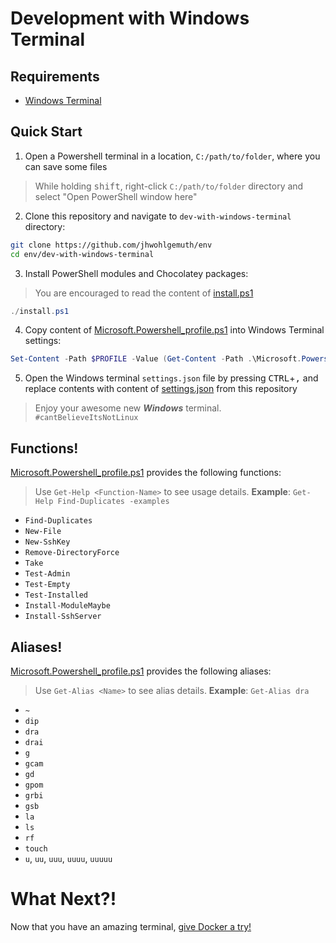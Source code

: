 Development with Windows Terminal
=================================

Requirements
------------
- [Windows Terminal](https://www.microsoft.com/store/productId/9N0DX20HK701)

Quick Start
-----------
1. Open a Powershell terminal in a location, `C:/path/to/folder`, where you can save some files

> While holding <kbd>shift</kbd>, right-click `C:/path/to/folder` directory and select "Open PowerShell window here"

2. Clone this repository and navigate to `dev-with-windows-terminal` directory:

```bash
git clone https://github.com/jhwohlgemuth/env
cd env/dev-with-windows-terminal
```

3. Install PowerShell modules and Chocolatey packages:
> You are encouraged to read the content of [install.ps1](./install.ps1)

```powershell
./install.ps1
```

4. Copy content of [Microsoft.Powershell_profile.ps1](./Microsoft.Powershell_profile.ps1) into Windows Terminal settings:

```powershell
Set-Content -Path $PROFILE -Value (Get-Content -Path .\Microsoft.Powershell_profile.ps1)
```

5. Open the Windows terminal `settings.json` file by pressing <kbd>CTRL</kbd>+<kbd>,</kbd> and replace contents with content of [settings.json](./settings.json) from this repository

> Enjoy your awesome new ***Windows*** terminal. `#cantBelieveItsNotLinux`

Functions!
----------
[Microsoft.Powershell_profile.ps1](./Microsoft.Powershell_profile.ps1) provides the following functions:
> Use `Get-Help <Function-Name>` to see usage details. **Example**: `Get-Help Find-Duplicates -examples`

- `Find-Duplicates`
- `New-File`
- `New-SshKey`
- `Remove-DirectoryForce`
- `Take`
- `Test-Admin`
- `Test-Empty`
- `Test-Installed`
- `Install-ModuleMaybe`
- `Install-SshServer`

Aliases!
--------
[Microsoft.Powershell_profile.ps1](./Microsoft.Powershell_profile.ps1) provides the following aliases:
> Use `Get-Alias <Name>` to see alias details. **Example**: `Get-Alias dra`

- `~`
- `dip`
- `dra`
- `drai`
- `g`
- `gcam`
- `gd`
- `gpom`
- `grbi`
- `gsb`
- `la`
- `ls`
- `rf`
- `touch`
- `u`, `uu`, `uuu`, `uuuu`, `uuuuu`

What Next?!
===========
Now that you have an amazing terminal, [give Docker a try!](../dev-with-docker)